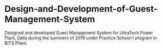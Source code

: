 # Design-and-Development-of-Guest-Management-System

Designed and developed Guest Management System for UltraTech Power Plant, Dalla during the summers of 2019 under Practice School-I program in BITS Pilani.
